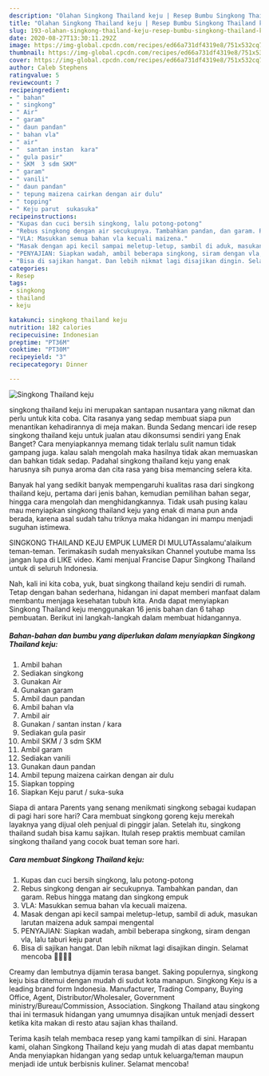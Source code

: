 ```yaml
---
description: "Olahan Singkong Thailand keju | Resep Bumbu Singkong Thailand keju Yang Sempurna"
title: "Olahan Singkong Thailand keju | Resep Bumbu Singkong Thailand keju Yang Sempurna"
slug: 193-olahan-singkong-thailand-keju-resep-bumbu-singkong-thailand-keju-yang-sempurna
date: 2020-08-27T13:30:11.292Z
image: https://img-global.cpcdn.com/recipes/ed66a731df4319e8/751x532cq70/singkong-thailand-keju-foto-resep-utama.jpg
thumbnail: https://img-global.cpcdn.com/recipes/ed66a731df4319e8/751x532cq70/singkong-thailand-keju-foto-resep-utama.jpg
cover: https://img-global.cpcdn.com/recipes/ed66a731df4319e8/751x532cq70/singkong-thailand-keju-foto-resep-utama.jpg
author: Caleb Stephens
ratingvalue: 5
reviewcount: 7
recipeingredient:
- " bahan"
- " singkong"
- " Air"
- " garam"
- " daun pandan"
- " bahan vla"
- " air"
- "  santan instan  kara"
- " gula pasir"
- " SKM  3 sdm SKM"
- " garam"
- " vanili"
- " daun pandan"
- " tepung maizena cairkan dengan air dulu"
- " topping"
- " Keju parut  sukasuka"
recipeinstructions:
- "Kupas dan cuci bersih singkong, lalu potong-potong"
- "Rebus singkong dengan air secukupnya. Tambahkan pandan, dan garam. Rebus hingga matang dan singkong empuk"
- "VLA: Masukkan semua bahan vla kecuali maizena."
- "Masak dengan api kecil sampai meletup-letup, sambil di aduk, masukan larutan maizena aduk sampai mengental"
- "PENYAJIAN: Siapkan wadah, ambil beberapa singkong, siram dengan vla, lalu taburi keju parut"
- "Bisa di sajikan hangat. Dan lebih nikmat lagi disajikan dingin. Selamat mencoba 💪🏻💪🏻"
categories:
- Resep
tags:
- singkong
- thailand
- keju

katakunci: singkong thailand keju 
nutrition: 182 calories
recipecuisine: Indonesian
preptime: "PT36M"
cooktime: "PT30M"
recipeyield: "3"
recipecategory: Dinner

---
```



![Singkong Thailand keju](https://img-global.cpcdn.com/recipes/ed66a731df4319e8/751x532cq70/singkong-thailand-keju-foto-resep-utama.jpg)


singkong thailand keju ini merupakan santapan nusantara yang nikmat dan perlu untuk kita coba. Cita rasanya yang sedap membuat siapa pun menantikan kehadirannya di meja makan.
Bunda Sedang mencari ide resep singkong thailand keju untuk jualan atau dikonsumsi sendiri yang Enak Banget? Cara menyiapkannya memang tidak terlalu sulit namun tidak gampang juga. kalau salah mengolah maka hasilnya tidak akan memuaskan dan bahkan tidak sedap. Padahal singkong thailand keju yang enak harusnya sih punya aroma dan cita rasa yang bisa memancing selera kita.

Banyak hal yang sedikit banyak mempengaruhi kualitas rasa dari singkong thailand keju, pertama dari jenis bahan, kemudian pemilihan bahan segar, hingga cara mengolah dan menghidangkannya. Tidak usah pusing kalau mau menyiapkan singkong thailand keju yang enak di mana pun anda berada, karena asal sudah tahu triknya maka hidangan ini mampu menjadi suguhan istimewa.

SINGKONG THAILAND KEJU EMPUK LUMER DI MULUTAssalamu&#39;alaikum teman-teman. Terimakasih sudah menyaksikan Channel youtube mama Iss jangan lupa di LIKE video. Kami menjual Francise Dapur Singkong Thailand untuk di seluruh Indonesia.


Nah, kali ini kita coba, yuk, buat singkong thailand keju sendiri di rumah. Tetap dengan bahan sederhana, hidangan ini dapat memberi manfaat dalam membantu menjaga kesehatan tubuh kita. Anda dapat menyiapkan Singkong Thailand keju menggunakan 16 jenis bahan dan 6 tahap pembuatan. Berikut ini langkah-langkah dalam membuat hidangannya.

<!--inarticleads1-->

##### Bahan-bahan dan bumbu yang diperlukan dalam menyiapkan Singkong Thailand keju:

1. Ambil  bahan
1. Sediakan  singkong
1. Gunakan  Air
1. Gunakan  garam
1. Ambil  daun pandan
1. Ambil  bahan vla
1. Ambil  air
1. Gunakan  / santan instan / kara
1. Sediakan  gula pasir
1. Ambil  SKM / 3 sdm SKM
1. Ambil  garam
1. Sediakan  vanili
1. Gunakan  daun pandan
1. Ambil  tepung maizena cairkan dengan air dulu
1. Siapkan  topping
1. Siapkan  Keju parut / suka-suka


Siapa di antara Parents yang senang menikmati singkong sebagai kudapan di pagi hari sore hari? Cara membuat singkong goreng keju merekah layaknya yang dijual oleh penjual di pinggir jalan. Setelah itu, singkong thailand sudah bisa kamu sajikan. Itulah resep praktis membuat camilan singkong thailand yang cocok buat teman sore hari. 

<!--inarticleads2-->

##### Cara membuat Singkong Thailand keju:

1. Kupas dan cuci bersih singkong, lalu potong-potong
1. Rebus singkong dengan air secukupnya. Tambahkan pandan, dan garam. Rebus hingga matang dan singkong empuk
1. VLA: Masukkan semua bahan vla kecuali maizena.
1. Masak dengan api kecil sampai meletup-letup, sambil di aduk, masukan larutan maizena aduk sampai mengental
1. PENYAJIAN: Siapkan wadah, ambil beberapa singkong, siram dengan vla, lalu taburi keju parut
1. Bisa di sajikan hangat. Dan lebih nikmat lagi disajikan dingin. Selamat mencoba 💪🏻💪🏻


Creamy dan lembutnya dijamin terasa banget. Saking populernya, singkong keju bisa ditemui dengan mudah di sudut kota manapun. Singkong Keju is a leading brand form Indonesia. Manufacturer, Trading Company, Buying Office, Agent, Distributor/Wholesaler, Government ministry/Bureau/Commission, Association. Singkong Thailand atau singkong thai ini termasuk hidangan yang umumnya disajikan untuk menjadi dessert ketika kita makan di resto atau sajian khas thailand. 

Terima kasih telah membaca resep yang kami tampilkan di sini. Harapan kami, olahan Singkong Thailand keju yang mudah di atas dapat membantu Anda menyiapkan hidangan yang sedap untuk keluarga/teman maupun menjadi ide untuk berbisnis kuliner. Selamat mencoba!
